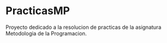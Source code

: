 # PracticasMP
Proyecto dedicado a la resolucion de practicas de la asignatura Metodologia de la Programacion.
